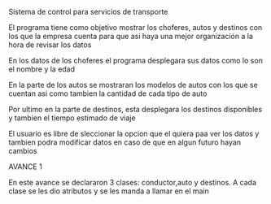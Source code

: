 
Sistema de control para servicios de transporte

El programa tiene como objetivo mostrar los choferes, autos y destinos con los que la empresa cuenta para que asi haya una mejor organización a la hora de revisar los datos

En los datos de los choferes el programa desplegara sus datos como lo son el nombre y la edad

En la parte de los autos se mostraran los modelos de autos con los que se cuentan asi como tambien la cantidad de cada tipo de auto

Por ultimo en la parte de destinos, esta desplegara los destinos disponibles y tambien el tiempo estimado de viaje

El usuario es libre de sleccionar la opcion que el quiera paa ver los datos y tambien podra modificar datos en caso de que en algun futuro hayan cambios


AVANCE 1

En este avance se declararon 3 clases: conductor,auto y destinos. A cada clase se les dio atributos y se les manda a llamar en el main

